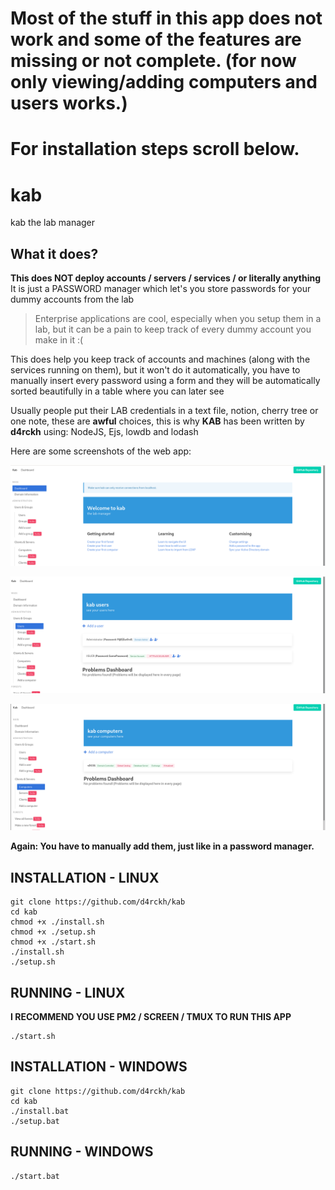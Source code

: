 # Most of the stuff in this app does not work and some of the features are missing or not complete. (for now only viewing/adding computers and users works.) 
# For installation steps scroll below.

# kab
kab the lab manager

## What it does?
**This does NOT deploy accounts / servers / services / or literally anything**
It is just a PASSWORD manager which let's you store passwords for your dummy accounts from the lab

> Enterprise applications are cool, especially when you setup them in a lab, but it can be a pain to keep track of every dummy account you make in it :(

This does help you keep track of accounts and machines (along with the services running on them), but it won't 
do it automatically, you have to manually insert every password using a form and they will be automatically
sorted beautifully in a table where you can later see

Usually people put their LAB credentials in a text file, notion, cherry tree or one note, these are **awful** 
  choices, this is why **KAB** has been written by __d4rckh__ using: NodeJS, Ejs, lowdb and lodash

Here are some screenshots of the web app:

![dashboard image](/assets/dashboard.png)

![users image](/assets/users.png)

![computers image](/assets/computers.png)

**Again: You have to manually add them, just like in a password manager.**

## INSTALLATION - LINUX

```
git clone https://github.com/d4rckh/kab
cd kab
chmod +x ./install.sh
chmod +x ./setup.sh
chmod +x ./start.sh
./install.sh
./setup.sh
```

## RUNNING - LINUX

**I RECOMMEND YOU USE PM2 / SCREEN / TMUX TO RUN THIS APP**

```
./start.sh
```


## INSTALLATION - WINDOWS

```
git clone https://github.com/d4rckh/kab
cd kab
./install.bat
./setup.bat
```

## RUNNING - WINDOWS

```
./start.bat
```
